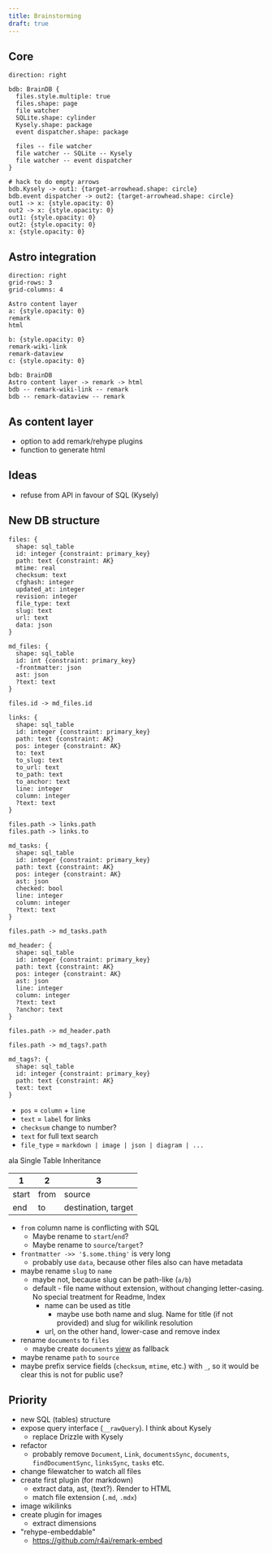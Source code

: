 ```yaml
---
title: Brainstorming
draft: true
---
```


## Core

```d2
direction: right

bdb: BrainDB {
  files.style.multiple: true
  files.shape: page
  file watcher
  SQLite.shape: cylinder
  Kysely.shape: package
  event dispatcher.shape: package

  files -- file watcher
  file watcher -- SQLite -- Kysely
  file watcher -- event dispatcher
}

# hack to do empty arrows
bdb.Kysely -> out1: {target-arrowhead.shape: circle}
bdb.event dispatcher -> out2: {target-arrowhead.shape: circle}
out1 -> x: {style.opacity: 0}
out2 -> x: {style.opacity: 0}
out1: {style.opacity: 0}
out2: {style.opacity: 0}
x: {style.opacity: 0}
```

## Astro integration

```d2
direction: right
grid-rows: 3
grid-columns: 4

Astro content layer
a: {style.opacity: 0}
remark
html

b: {style.opacity: 0}
remark-wiki-link
remark-dataview
c: {style.opacity: 0}

bdb: BrainDB
Astro content layer -> remark -> html
bdb -- remark-wiki-link -- remark
bdb -- remark-dataview -- remark
```

## As content layer

- option to add remark/rehype plugins
- function to generate html

## Ideas

- refuse from API in favour of SQL (Kysely)

## New DB structure

```d2
files: {
  shape: sql_table
  id: integer {constraint: primary_key}
  path: text {constraint: AK}
  mtime: real
  checksum: text
  cfghash: integer
  updated_at: integer
  revision: integer
  file_type: text
  slug: text
  url: text
  data: json
}

md_files: {
  shape: sql_table
  id: int {constraint: primary_key}
  -frontmatter: json
  ast: json
  ?text: text
}

files.id -> md_files.id

links: {
  shape: sql_table
  id: integer {constraint: primary_key}
  path: text {constraint: AK}
  pos: integer {constraint: AK}
  to: text
  to_slug: text
  to_url: text
  to_path: text
  to_anchor: text
  line: integer
  column: integer
  ?text: text
}

files.path -> links.path
files.path -> links.to

md_tasks: {
  shape: sql_table
  id: integer {constraint: primary_key}
  path: text {constraint: AK}
  pos: integer {constraint: AK}
  ast: json
  checked: bool
  line: integer
  column: integer
  ?text: text
}

files.path -> md_tasks.path

md_header: {
  shape: sql_table
  id: integer {constraint: primary_key}
  path: text {constraint: AK}
  pos: integer {constraint: AK}
  ast: json
  line: integer
  column: integer
  ?text: text
  ?anchor: text
}

files.path -> md_header.path

files.path -> md_tags?.path

md_tags?: {
  shape: sql_table
  id: integer {constraint: primary_key}
  path: text {constraint: AK}
  text: text
}
```

- `pos` = `column` + `line`
- `text` = `label` for links
- `checksum` change to number?
- `text` for full text search
- `file_type` = `markdown | image | json | diagram | ...`

ala Single Table Inheritance

| 1     | 2    | 3                   |
| ----- | ---- | ------------------- |
| start | from | source              |
| end   | to   | destination, target |

- `from` column name is conflicting with SQL
  - Maybe rename to `start`/`end`?
  - Maybe rename to `source`/`target`?
- `frontmatter ->> '$.some.thing'` is very long
  - probably use `data`, because other files also can have metadata
- maybe rename `slug` to `name`
  - maybe not, because slug can be path-like (`a/b`)
  - default - file name without extension, without changing letter-casing. No special treatment for Readme, Index
    - name can be used as title
      - maybe use both name and slug. Name for title (if not provided) and slug for wikilink resolution
    - url, on the other hand, lower-case and remove index
- rename `documents` to `files`
  - maybe create `documents` [view](https://orm.drizzle.team/docs/views) as fallback
- maybe rename `path` to `source`
- maybe prefix service fields (`checksum`, `mtime`, etc.) with `_`, so it would be clear this is not for public use?

## Priority

- new SQL (tables) structure
- expose query interface (`__rawQuery`). I think about Kysely
  - replace Drizzle with Kysely
- refactor
  - probably remove `Document`, `Link`, `documentsSync`, `documents`, `findDocumentSync`, `linksSync`, `tasks` etc.
- change filewatcher to watch all files
- create first plugin (for markdown)
  - extract data, ast, (text?). Render to HTML
  - match file extension (`.md`, `.mdx`)
- image wikilinks
- create plugin for images
  - extract dimensions
- "rehype-embeddable"
  - https://github.com/r4ai/remark-embed
